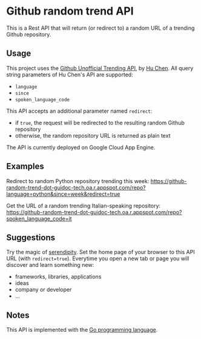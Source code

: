 # Github random trend API

This is a Rest API that will return (or redirect to) a random URL of a trending Github repository.

## Usage
This project uses the [Github Unofficial Trending API](https://github.com/huchenme/github-trending-api), by [Hu Chen](https://github.com/huchenme). All query string parameters of Hu Chen's API are supported:
- `language`
- `since`
- `spoken_language_code`

This API accepts an additional parameter named `redirect`:
- if `true`, the request will be redirected to the resulting random Github repository
- otherwise, the random repository URL is returned as plain text

The API is currently deployed on Google Cloud App Engine.

## Examples
Redirect to random Python repository trending this week:  https://github-random-trend-dot-guidoc-tech.oa.r.appspot.com/repo?language=python&since=week&redirect=true

Get the URL of a random trending Italian-speaking repository: https://github-random-trend-dot-guidoc-tech.oa.r.appspot.com/repo?spoken_language_code=it

## Suggestions
Try the magic of [serendipity](https://en.wikipedia.org/wiki/Serendipity). Set the home page of your browser to this API URL (with `redirect=true`). Everytime you open a new tab or page you will discover and learn something new:
- frameworks, libraries, applications
- ideas
- company or developer
- ...

## Notes
This API is implemented with the [Go programming language](https://golang.org/).